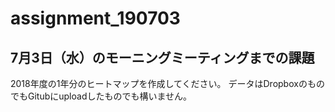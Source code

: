 # assignment_190703
## 7月3日（水）のモーニングミーティングまでの課題
2018年度の1年分のヒートマップを作成してください。
データはDropboxのものでもGitubにuploadしたものでも構いません。
